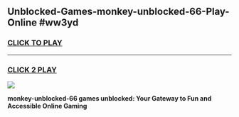 
## Unblocked-Games-monkey-unblocked-66-Play-Online #ww3yd
<h3>
<a href="https://news.freeplayer.one?title=monkey-unblocked-66&ref=3">CLICK TO PLAY</a></h3>
<hr>

<h3>
<a href="https://news.freeplayer.one?title=monkey-unblocked-66&ref=3">CLICK 2 PLAY</a>
  
</h3>

<a href="https://news.freeplayer.one?title=monkey-unblocked-66&ref=3"><img src="https://clearcache.store/games.png"></a>


**monkey-unblocked-66 games unblocked: Your Gateway to Fun and Accessible Online Gaming**
